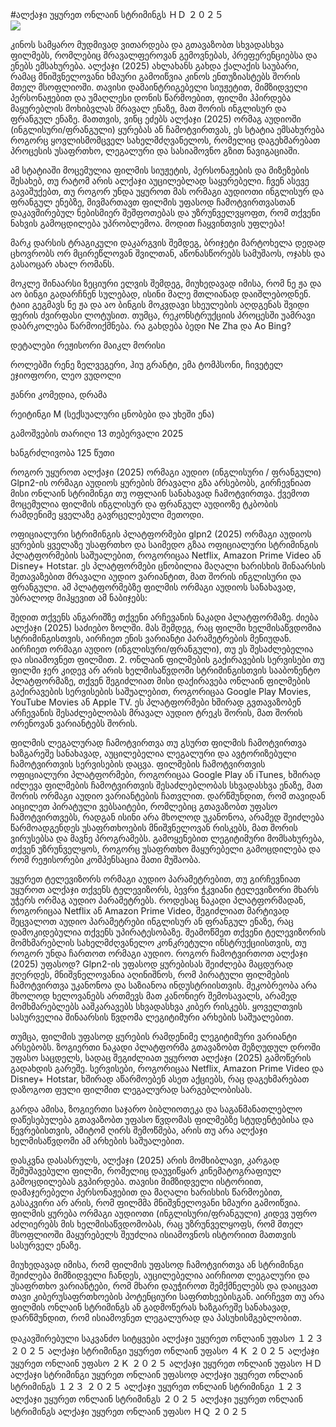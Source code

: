 #ალქაჯი უყურეთ ონლაინ სტრიმინგს ＨＤ ２０２５  
[![](https://i.imgur.com/qSNzIqt.png)](https://movie.rssnews.media/VkHzdkE.php)  
  
კინოს სამყარო მუდმივად ვითარდება და გთავაზობთ სხვადასხვა ფილმებს, რომლებიც მრავალფეროვან გემოვნებას, პრეფერენციებსა და ენებს ემსახურება. ალქაჯი (2025) ახლახანს გახდა ქალაქის საუბარი, რამაც მნიშვნელოვანი ხმაური გამოიწვია კინოს ენთუზიასტებს შორის მთელ მსოფლიოში. თავისი დამაინტრიგებელი სიუჟეტით, მიმზიდველი პერსონაჟებით და უმაღლესი დონის წარმოებით, ფილმი ჰპირდება მაყურებლის მოხიბვლას მრავალ ენაზე, მათ შორის ინგლისურ და ფრანგულ ენაზე. მათთვის, ვინც ეძებს ალქაჯი (2025) ორმაგ აუდიოში (ინგლისური/ფრანგული) ყურებას ან ჩამოტვირთვას, ეს სტატია ემსახურება როგორც ყოვლისმომცველ სახელმძღვანელოს, რომელიც დაგეხმარებათ პროცესის უსაფრთხო, ლეგალური და სასიამოვნო გზით ნავიგაციაში.

ამ სტატიაში მოცემულია ფილმის სიუჟეტის, პერსონაჟების და მიზეზების შესახებ, თუ რატომ არის ალქაჯი აუცილებლად საყურებელი. ჩვენ ასევე გავაშუქებთ, თუ როგორ უნდა უყუროთ მას ორმაგი აუდიოთი ინგლისურ და ფრანგულ ენებზე, მივმართავთ ფილმის უფასოდ ჩამოტვირთვასთან დაკავშირებულ ნებისმიერ შეშფოთებას და უზრუნველვყოფთ, რომ თქვენი ნახვის გამოცდილება უპრობლემოა. მოდით ჩაყვინთვის უფლება!

მარკ დარსის ტრაგიკული დაკარგვის შემდეგ, ბრიჯეტი მარტოხელა დედად ცხოვრობს ორ მცირეწლოვან შვილთან, აწონასწორებს სამუშაოს, ოჯახს და გასაოცარ ახალ რომანს.

მოკლე შინაარსი
ზეციური ელვის შემდეგ, მიუხედავად იმისა, რომ ნე ჟა და აო ბინგი გადარჩნენ სულებად, ისინი მალე მთლიანად დაიშლებოდნენ. ტაიი გეგმავს ნე ჟა და აო ბინგის მოკვდავი სხეულების აღდგენას შვიდი ფერის ძვირფასი ლოტუსით. თუმცა, რეკონსტრუქციის პროცესში უამრავი დაბრკოლება წარმოიქმნება. რა გახდება ბედი Ne Zha და Ao Bing?

დეტალები
რეჟისორი მაიკლ მორისი

როლებში რენე ზელვეგერი, ჰიუ გრანტი, ემა ტომპსონი, ჩივეტელ ეჯიოფორი, ლეო ვუდოლი

ჟანრი კომედია, დრამა

რეიტინგი M (სექსუალური ცნობები და უხეში ენა)

გამოშვების თარიღი 13 თებერვალი 2025

ხანგრძლივობა 125 წუთი

როგორ უყუროთ ალქაჯი (2025) ორმაგი აუდიო (ინგლისური / ფრანგული)
Glpn2-ის ორმაგი აუდიოს ყურების მრავალი გზა არსებობს, გირჩევნიათ მისი ონლაინ სტრიმინგი თუ ოფლაინ სანახავად ჩამოტვირთვა. ქვემოთ მოცემულია ფილმის ინგლისურ და ფრანგულ აუდიოზე ტკბობის რამდენიმე ყველაზე გავრცელებული მეთოდი.

ოფიციალური სტრიმინგის პლატფორმები glpn2 (2025) ორმაგი აუდიოს ყურების ყველაზე უსაფრთხო და საიმედო გზაა ოფიციალური სტრიმინგის პლატფორმების საშუალებით, როგორიცაა Netflix, Amazon Prime Video ან Disney+ Hotstar. ეს პლატფორმები ცნობილია მაღალი ხარისხის შინაარსის შეთავაზებით მრავალი აუდიო ვარიანტით, მათ შორის ინგლისური და ფრანგული.
ამ პლატფორმებზე ფილმის ორმაგი აუდიოს სანახავად, უბრალოდ მიჰყევით ამ ნაბიჯებს:

შედით თქვენს ანგარიშზე თქვენი არჩევანის ნაკადი პლატფორმაზე. ძიება ალქაჯი (2025) საძიებო ზოლში. მას შემდეგ, რაც ფილმი ხელმისაწვდომია სტრიმინგისთვის, აირჩიეთ ენის ვარიანტი პარამეტრების მენიუდან. აირჩიეთ ორმაგი აუდიო (ინგლისური/ფრანგული), თუ ეს შესაძლებელია და ისიამოვნეთ ფილმით. 2. ონლაინ ფილმების გაქირავების სერვისები თუ ფილმი ჯერ კიდევ არ არის ხელმისაწვდომი სტრიმინგისთვის სააბონენტო პლატფორმაზე, თქვენ შეგიძლიათ მისი დაქირავება ონლაინ ფილმების გაქირავების სერვისების საშუალებით, როგორიცაა Google Play Movies, YouTube Movies ან Apple TV. ეს პლატფორმები ხშირად გვთავაზობენ არჩევანის შესაძლებლობას მრავალ აუდიო ტრეკს შორის, მათ შორის ორენოვან ვარიანტებს შორის.

ფილმის ლეგალურად ჩამოტვირთვა თუ გსურთ ფილმის ჩამოტვირთვა ხაზგარეშე სანახავად, აუცილებელია ლეგალური და ავტორიზებული ჩამოტვირთვის სერვისების დაცვა. ფილმების ჩამოტვირთვის ოფიციალური პლატფორმები, როგორიცაა Google Play ან iTunes, ხშირად იძლევა ფილმების ჩამოტვირთვის შესაძლებლობას სხვადასხვა ენაზე, მათ შორის ორმაგი აუდიო ვარიანტების ჩათვლით.
დარწმუნდით, რომ თავიდან აიცილეთ პირატული ვებსაიტები, რომლებიც გთავაზობთ უფასო ჩამოტვირთვებს, რადგან ისინი არა მხოლოდ უკანონოა, არამედ შეიძლება წარმოადგენდეს უსაფრთხოების მნიშვნელოვან რისკებს, მათ შორის ვირუსებსა და მავნე პროგრამებს. გამოყენებით ლეგიტიმური მომსახურება, თქვენ უზრუნველყოს, როგორც უსაფრთხო მაყურებელი გამოცდილება და რომ რეჟისორები კომპენსაცია მათი მუშაობა.

უყურეთ ტელევიზორს ორმაგი აუდიო პარამეტრებით, თუ გირჩევნიათ უყუროთ ალქაჯი თქვენს ტელევიზორს, ბევრი ჭკვიანი ტელევიზორი მხარს უჭერს ორმაგ აუდიო პარამეტრებს. როდესაც ნაკადი პლატფორმადან, როგორიცაა Netflix ან Amazon Prime Video, შეგიძლიათ მარტივად შეცვალოთ აუდიო პარამეტრები ინგლისურ ან ფრანგულ ენაზე, რაც დამოკიდებულია თქვენს უპირატესობაზე. შეამოწმეთ თქვენი ტელევიზორის მომხმარებლის სახელმძღვანელო კონკრეტული ინსტრუქციისთვის, თუ როგორ უნდა ჩართოთ ორმაგი აუდიო.
როგორ ჩამოტვირთოთ ალქაჯი (2025) უფასოდ?
Glpn2-ის უფასოდ ყურებისას შეიძლება მაცდურად ჟღერდეს, მნიშვნელოვანია აღინიშნოს, რომ პირატული ფილმების ჩამოტვირთვა უკანონოა და საზიანოა ინდუსტრიისთვის. მეკობრეობა არა მხოლოდ ხელოვანებს ართმევს მათ კანონიერ შემოსავალს, არამედ მომხმარებლებს ააშკარავებს სხვადასხვა კიბერ რისკებს. ყოველთვის სასურველია შინაარსის წვდომა ლეგიტიმური არხების საშუალებით.

თუმცა, ფილმის უფასოდ ყურების რამდენიმე ლეგიტიმური ვარიანტი არსებობს. ზოგიერთი ნაკადი პლატფორმა გთავაზობთ შეზღუდულ დროში უფასო საცდელს, სადაც შეგიძლიათ უყუროთ ალქაჯი (2025) გამოწერის გადახდის გარეშე. სერვისები, როგორიცაა Netflix, Amazon Prime Video და Disney+ Hotstar, ხშირად აწარმოებენ ასეთ აქციებს, რაც დაგეხმარებათ დაზოგოთ ფული ფილმით ლეგალურად სარგებლობისას.

გარდა ამისა, ზოგიერთი საჯარო ბიბლიოთეკა და საგანმანათლებლო დაწესებულება გთავაზობთ უფასო წვდომას ფილმებზე სტუდენტებისა და წევრებისთვის, ამიტომ ღირს შემოწმება, არის თუ არა ალქაჯი ხელმისაწვდომი ამ არხების საშუალებით.

დასკვნა
დასასრულს, ალქაჯი (2025) არის მომხიბლავი, კარგად შემუშავებული ფილმი, რომელიც დაუვიწყარ კინემატოგრაფიულ გამოცდილებას გვპირდება. თავისი მიმზიდველი ისტორიით, დამაჯერებელი პერსონაჟებით და მაღალი ხარისხის წარმოებით, გასაკვირი არ არის, რომ ფილმმა მნიშვნელოვანი ხმაური გამოიწვია. ფილმის ყურება ორმაგი აუდიოთი (ინგლისური/ფრანგული) კიდევ უფრო აძლიერებს მის ხელმისაწვდომობას, რაც უზრუნველყოფს, რომ მთელ მსოფლიოში მაყურებელს შეუძლია ისიამოვნოს ისტორიით მათთვის სასურველ ენაზე.

მიუხედავად იმისა, რომ ფილმის უფასოდ ჩამოტვირთვა ან სტრიმინგი შეიძლება მიმზიდველი ჩანდეს, აუცილებელია აირჩიოთ ლეგალური და უსაფრთხო ვარიანტები, რომ მხარი დაუჭიროთ შემქმნელებს და დაიცვათ თავი კიბერუსაფრთხოების პოტენციური საფრთხეებისგან. აირჩევთ თუ არა ფილმის ონლაინ სტრიმინგს ან გადმოწერას ხაზგარეშე სანახავად, დარწმუნდით, რომ ისიამოვნეთ ლეგალურად და პასუხისმგებლობით.

დაკავშირებული საკვანძო სიტყვები
ალქაჯი უყურეთ ონლაინ უფასო １２３ ２０２５
ალქაჯი სტრიმინგი უყურეთ ონლაინ უფასო ４Ｋ ２０２５
ალქაჯი უყურეთ ონლაინ უფასო ２Ｋ ２０２５
ალქაჯი უყურეთ ონლაინ უფასო ＨＤ
ალქაჯი სტრიმინგი უყურეთ ონლაინ უფასოდ
ალქაჯი უყურეთ ონლაინ სტრიმინგს １２３ ２０２５
ალქაჯი უყურეთ ონლაინ სტრიმინგი １２３
ალქაჯი უყურეთ ონლაინ სტრიმინგს ２０２５
ალქაჯი უყურეთ ონლაინ სტრიმინგს
ალქაჯი უყურეთ ონლაინ უფასო ＨＱ ２０２５
